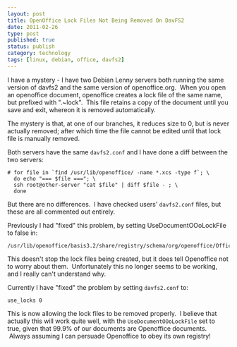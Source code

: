 ```yaml
--- 
layout: post 
title: OpenOffice Lock Files Not Being Removed On DavFS2
date: 2011-02-26
type: post 
published: true 
status: publish
category: technology
tags: [linux, debian, office, davfs2]
---
```


I have a mystery - I have two Debian Lenny servers both running the same
version of davfs2 and the same version of openoffice.org.  When you open
an openoffice document, openoffice creates a lock file of the same name,
but prefixed with ".\~lock".  This file retains a copy of the document
until you save and exit, whereon it is removed automatically.

The mystery is that, at one of our branches, it reduces size to 0, but
is never actually removed; after which time the file cannot be edited
until that lock file is manually removed.

<!--more-->

Both servers have the same `davfs2.conf` and I have done a diff between
the two servers:

    # for file in `find /usr/lib/openoffice/ -name *.xcs -type f`; \
      do echo "=== $file ==="; \
      ssh root@other-server "cat $file" | diff $file - ; \
      done

But there are no differences.  I have checked users' `davfs2.conf` files,
but these are all commented out entirely.

Previously I had "fixed" this problem, by setting UseDocumentOOoLockFile
to false in:

    /usr/lib/openoffice/basis3.2/share/registry/schema/org/openoffice/Office/Common.xcs

This doesn't stop the lock files being created, but it does tell
Openoffice not to worry about them.  Unfortunately this no longer seems
to be working, and I really can't understand why.

Currently I have "fixed" the problem by setting `davfs2.conf` to:

    use_locks 0

This is now allowing the lock files to be removed properly.  I believe
that actually this will work quite well, with the `UseDocumentOOoLockFile`
set to true, given that 99.9% of our documents are Openoffice documents.
 Always assuming I can persuade Openoffice to obey its own registry!

